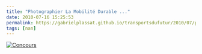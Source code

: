 ```yaml
---
title: "Photographier La Mobilité Durable ..."
date: 2010-07-16 15:25:53
permalink: https://gabrielplassat.github.io/transportsdufutur/2010/07/photographier-la-mobilite-durable.html
tags: [nan]
---
```


<a href="http://eieparis17.blogspot.com/2010/04/concours-photo-du-1er-mai-au-31-aout.html" rel="lightbox"><img alt="Concours" border="0" class="asset asset-image at-xid-6a0120a66d2ad4970b01348578dfb5970c " src="/wp-content/uploads/sites/6/old/6a0120a66d2ad4970b01348578dfb5970c-500pi.jpg" title="Concours" /></a> <br />
